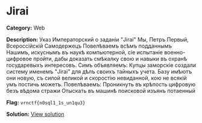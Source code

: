 # Jirai

**Category:** Web

**Description:**
Указ Императорский о заданіи "Jirai"
Мы, Петръ Первый, Всероссійскій Самодержецъ
Повелѣваемъ всѣмъ подданнымъ Нашимъ, искуснымъ въ наукѣ компьютерной, сіе испытаніе военно-цифровое пройти, дабы доказать смѣкалку свою и навыки въ охранѣ государевыхъ интересовъ.
Симъ объявляемъ:
Купцы заморскіе создали систему именемъ "Jirai" для дѣлъ своихъ тайныхъ учета. Базу имѣютъ они новую, съ силой великой и скоростію невиданной, кою не всякій умъ постичь можетъ.
Повелѣваемъ:
Проникнуть въ крѣпость цифровую безъ вѣдома стражи
Отыскать въ машинѣ поисковой изъянъ потаенный


**Flag:** `vrnctf{n0sql1_1s_un1qu3}`

**Solution:** [View solution](solution)

